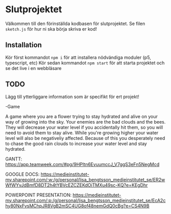 # Slutprojektet
Välkommen till den förinställda kodbasen för slutprojektet.
Se filen `sketch.js` för hur ni ska börja skriva er kod!

## Installation

Kör först kommandot `npm i` för att installera nödvändiga moduler (p5, typescript, etc)
Kör sedan kommandot `npm start` för att starta projektet och se det live i en webbläsare

## TODO
Lägg till ytterliggare information som är specifikt för ert projekt!

-Game

A game where you are a flower trying to stay hydrated and alive on your way of growing into the sky. Your enemies are the bad clouds and the bees. They will decrease your water level if you accidentally hit them, so you will need to avoid them to stay alive. While you're growing higher your water level will also be negativeliy affected. Because of this you desperately need to chase the good rain clouds to increase your water level and stay hydrated.

GANTT: https://app.teamweek.com/#pg/9HPltn6EvuumccJ_V7ggS3eFn5NegMcd

GOOGLE DOCS: https://medieinstitutet-my.sharepoint.com/:w:/g/personal/lisa_bengtsson_medieinstitutet_se/ER2wWfWYvJdBmfD8DT2h4tYBVcEZCZEKdOiTMXu49sc-KQ?e=KEgDhr

POWERPOINT PRESENTATION: https://medieinstitutet-my.sharepoint.com/:p:/g/personal/lisa_bengtsson_medieinstitutet_se/EcA2chy80NxFvsMChpJR8VgB2mSC4UG8of48nemGdQ0cBg?e=CS4N9B